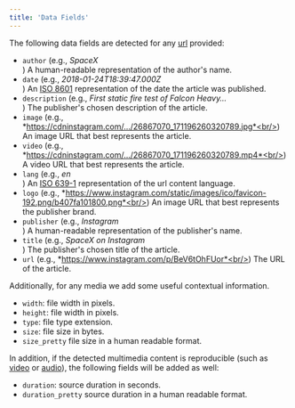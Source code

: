 ```yaml
---
title: 'Data Fields'
--- 
```


The following data fields are detected for any [url](/docs/api/api-parameters/url) provided:

- `author` (e.g., *SpaceX*<br/>)
  A human-readable representation of the author's name.
- `date` (e.g., *2018-01-24T18:39:47.000Z*<br/>)
  An [ISO 8601](https://en.wikipedia.org/wiki/ISO_8601) representation of the date the article was published.
- `description` (e.g., *First static fire test of Falcon Heavy…* <br/>)
  The publisher's chosen description of the article.
- `image` (e.g., *https://cdninstagram.com/…/26867070_171196260320789.jpg*<br/>)
  An image URL that best represents the article.
- `video` (e.g., *https://cdninstagram.com/…/26867070_171196260320789.mp4*<br/>)
  A video URL that best represents the article.
- `lang` (e.g., *en*<br/>)
  An [ISO 639-1](https://en.wikipedia.org/wiki/ISO_639-1) representation of the url content language.
- `logo` (e.g., *https://www.instagram.com/static/images/ico/favicon-192.png/b407fa101800.png*<br/>)
  An image URL that best represents the publisher brand.
- `publisher` (e.g., *Instagram*<br/>)
  A human-readable representation of the publisher's name.
- `title` (e.g., *SpaceX on Instagram*<br/>)
  The publisher's chosen title of the article.
- `url` (e.g., *https://www.instagram.com/p/BeV6tOhFUor*<br/>)
  The URL of the article.

Additionally, for any media we add some useful contextual information.

  - `width`: file width in pixels.
  - `height`: file width in pixels.
  - `type`: file type extension.
  - `size`: file size in bytes.
  - `size_pretty` file size in a human readable format.

In addition, if the detected multimedia content is reproducible (such as [video](/docs/api/api-parameters/video) or [audio](/docs/api/api-parameters/audio)), the following fields will be added as well:

  - `duration`: source duration in seconds.
  - `duration_pretty` source duration in a human readable format.
